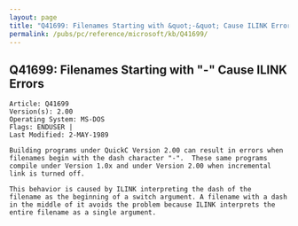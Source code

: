 ```yaml
---
layout: page
title: "Q41699: Filenames Starting with &quot;-&quot; Cause ILINK Errors"
permalink: /pubs/pc/reference/microsoft/kb/Q41699/
---
```


## Q41699: Filenames Starting with &quot;-&quot; Cause ILINK Errors

	Article: Q41699
	Version(s): 2.00
	Operating System: MS-DOS
	Flags: ENDUSER |
	Last Modified: 2-MAY-1989
	
	Building programs under QuickC Version 2.00 can result in errors when
	filenames begin with the dash character "-".  These same programs
	compile under Version 1.0x and under Version 2.00 when incremental
	link is turned off.
	
	This behavior is caused by ILINK interpreting the dash of the
	filename as the beginning of a switch argument. A filename with a dash
	in the middle of it avoids the problem because ILINK interprets the
	entire filename as a single argument.
